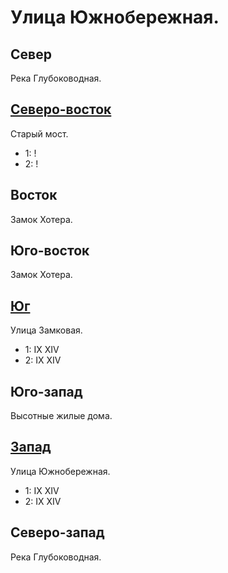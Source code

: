 # Улица Южнобережная.

## Север

Река Глубоководная.

## [Северо-восток](./590100.md)

Старый мост.

* 1:    !
* 2:    !

## Восток

Замок Хотера.

## Юго-восток

Замок Хотера.

## [Юг](./570130.md)

Улица Замковая.

* 1:    IX  XIV
* 2:    IX  XIV

## Юго-запад

Высотные жилые дома.

## [Запад](./540120.md)

Улица Южнобережная.

* 1:    IX  XIV
* 2:    IX  XIV

## Северо-запад

Река Глубоководная.
